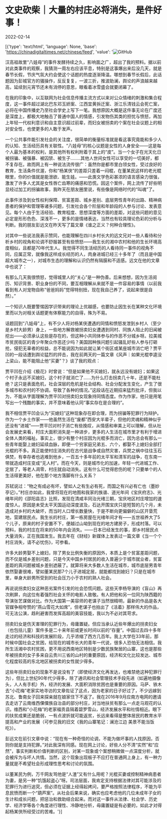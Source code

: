 # 文史砍柴｜大量的村庄必将消失，是件好事！

2022-02-14

[{'type': 'text/html', 'language': None, 'base': 'https://chinadigitaltimes.net/chinese/feed', 'value': '![GitHub](https://chinadigitaltimes.net/chinese/files/2022/02/post-676874-620a37c7f1817.)

汉高祖故里“八娃母”的事件发酵持续之久，影响面之广，超出了我的预料。据以前对此类事件的观察，我猜测一周左右应该平息，特别是这事爆出来后没几天，就是春节长假，节庆气氛大约会使这个话题的热度逐渐降温。哪想到春节长假后，此话题因为彭城官方的骚操作，反反复复，一波三折，推波助澜，舆论的声浪越来越高，延续到元宵节还未有消停的意思，眼看着冰雪盛会就要闭幕了。

在我的印象中，以互联网为社会信息传播主流方式以来对公众情绪的刺激和集合程度，这一事件超过湖北巴东邓玉娇案、江西宜黄拆迁案、浙江乐清钱云会死亡案，必将在中国传播史乃至社会学史上写下一笔。我想原因大概是这件事无论在广度还是深度上，都极大地触击了普通中国人的情感，引发物伤其类的担忧与愤怒，再加上年轻一代权利意识和自主意识超过前辈，而妇女被拐卖的个案在社会议题上的相对安全性，也使更多的人敢于发声。

一个公共事件能引发社会的关注度，很简单的衡量标准就是看这事究竟能和多少人的认知、生活经历具有关联性。“八娃母”的核心议题是女性的人身安全——这是每个人最为基本的权利，是其他所有权利附着于其上的“皮”。当一个女子在光天化日被拐骗、被强暴、被囚禁、被生子&#8230;&#8230;..其他人世间女性可以享受的一切美好，都不复存在。故而网上有一种说法流传很广：虽然你是都市里白领女性，受过良好的教育，生活条件优渥，你和“杨某侠”的差距只差着一闷棍，在董某民这样的老光棍眼里，你的价值就是能泄欲、能生娃。——此类文学色彩甚浓的语言感染力很强，激发了许多人尤其是女性唇亡齿寒的痛感和恐慌。因这个案件，网上流传了好些明显经过加工的拐骗故事，我昨天在朋友圈里说，有些像是网络时代的“叫魂”了。

此事件涉及到女性权利保障、贫富差距、城乡差别、底层男性青年的出路、精神病患者的保护和管理等诸多问题，引发社会各个阶层和年龄段的人参与讨论、发表意见。每个人由于生活经验、教育程度、思想深度等方面的差距，对这些问题的意见必定是形形色色、深浅不一，更多的是情绪表达，当然也有较具理论色彩的分析与判断。我的朋友彭远文在昨天写了篇文章《谁之正义？何种合理性》。

对其中一些说法我表示赞同，也能理解在四川乡村长大的远文兄对一些人看待和分析乡村的视角和论调不舒服甚至有些愤怒——我生长的湘中农村和他的生长环境高度相似，且都是70年代生人。我觉得不同生活经历的人看待同一事件的视角不同，应属正常，就像我这样成长经历的人，肉身进城已经三十多年了（而且是中国超大城市之一），对城市生态的理解和认识仍然有隔膜和不适感。远文在他的文章中也说了：

有那么几天我很愤怒，觉得城里人的“关心”是一种伪善。后来想想，因为生活阅历、知识背景、职业身份的不同，要互相理解从来就不是一件容易的事情（以前我看到有人对宠物自称“爸爸妈妈”觉得特别扭，现在我自己养了，说起来很是自然）。”

一个知识人既要警惕因学识带来的理论上优越感，也要防止因生长在某种文化环境里而以为对相关话题更有体察能力的自得，殊为不易。

话题回到“八娃母”上，有不少人将对杨某侠遭遇的同情和愤怒发泄到乡村人（至少是乡村大龄男）身上，一些地方解救被拐卖妇女遭遇到同村、同族人阻止的旧闻被挖出——必须承认这些是存在的，但这种小共同体参与的作恶不分城乡呀。拉美城市贫民街区的青少年聚众作恶还少吗？美国因种族问题引起骚乱好些人参与打砸抢，侵犯无辜者的权益，总不能说因为如此就让某个街区或某座城市消亡吧？贾平凹的一段话遭到舆论猛烈的抨击，我在前两天的一篇文章《风声｜如果光棍李逵没上梁山，能不能阻止他“买妻”？》谈了我的观点：

贾平凹在介绍《极花》时曾说：“但是如果他不买媳妇，就永远没有媳妇；如果这个村子永远不买媳妇，这个村子就消亡了……为什么打击拐卖几十年，还是不能杜绝？这只是表面危机，社会深层的危机是社会结构、社会分配发生变化，产生了很多城市和农村的不协调，导致了各种的情况。”这段话在近期招来猛烈批评，但我以为，不能从字面理解为贾平凹对拐卖妇女现象持同情态度。作为作家，他只是用笔写出一个残酷的事实，并不意味着他认同“事实存在是合理的”。

我不相信贾平凹会认为“买媳妇”这种现象存在即合理，而为拐骗等犯罪行为辩护。作为一个乡土作家——他虽然生活在“废都”西安大半辈子，但他的灵魂和精神似乎还没有“进城”——贾平凹对村子消亡有些挽叹，从情感和审美上可以理解，但从社会发展史来看，村庄大面积消失是一种进步，更多的人生活在城市里才有利于增进全体人类的福祉。事实上，很少有整个村庄因为光棍多而消亡，因为总会有那么一些青年能娶上媳妇延续血脉，即便一个穷家庭兄弟五、六个，都娶不上媳妇全部打光棍的不多。真正能使村庄消失的在古代是战争或自然灾害，兵燹之祸中往往玉石俱焚，有幸存者也逃难到他乡，一百五十多年前的太平军和清军的战争，在东南一带就造成村庄变成“无人村”。而在今天，则是城市化的加速，年轻一代进城工作、定居了，等老人凋零，村庄就自动消失。这有什么可觉得悲伤的呢？只要单个的人生活得更美好，他在那个地方落脚有什么关系？

苏轼说过：“物之有成必有坏，譬如人之有生必有死，而国之有兴必有亡也（墨妙亭记）。”村庄亦如此，我曾将现在的地图和我家的族谱、道光年间《宝庆府志》、光绪年间的《邵阳县志》比照，发现在清咸丰同治光绪三朝，宝庆地区村庄增加的速度惊人。原因是未受太平天国运动深度波及，石达开围宝庆只是短暂的几个月，未造成对乡村的大破坏，而当时人口增长数量快，于是不断向更偏僻的山区开垦荒地，营建居民点。我生长的村庄，第一栋房屋在光绪年间才有——五世祖养大了5个儿子，原来的村子安置不下，便越过山坳到现在的地方建房子，形成村落。可以预料，我的村庄在将来的50年内会消失。——日本已经发生的事，即乡村居民点大量消失，正在我国发生。我去年在《财经》新媒体上发表过一篇文章《当一个个村庄消失，请不必忧伤》，可参看。

许多大龄男娶不上媳妇，除了男女比例失衡的原因外，本质上是个贫富差距问题，而不仅是城乡差别问题，只是今天中国乡村居民的收入普遍少于城市就业者，贫富差距的真问题被城乡差别遮蔽了。就算将来大多数人生活在城市，城市底层男青年依然娶妻很难，譬如董某民那7个儿子进城定居，就能都找到媳妇？只是在城市里，单身大龄男所受到的社会压力小于农村的熟人社会。

再说说拐卖妇女这种恶劣案件引发的社会恐慌问题。这些天李杨导演的《盲山》再次刷屏，向这位有着强烈社会关怀的电影人致敬。有人把他和另一位同为陕西籍的导演张艺谋做对比。作为大国第一美容师的老谋子当然很精明，最新的作品是各大官媒争相夸赞的“燕山雪花大如席”，但老谋子也拍出了《活着》那样伟大的作品，可无法公演，趋利避害而发挥高超的美容技能，我以为不必对其苛求。

拐卖妇女是伤天害理的犯罪行为，毋庸置疑。但应当承认近些年爆出的拐卖妇女（也包括儿童）案件多是二十来年前或更长时间以前的“存量”。中国过去四十多年走过的经济和科技的发展阶段，几乎浓缩了西方几百年。我上大学在33年前，那时候中国社会之贫困，给现在的城市长大的青年一代说，很多人恐怕无法相信。我所生活湘中农村贫困，更不用说西南地区特别是少数民族聚居的山寨，这也是那些年被拐卖的女子多来自云贵川三省的山村的重要原因，经济和文化比较发达、城市化程度较高的东北地区被拐卖的女性就少得多。

这些年拐卖妇女的现象不是说没有了（即使经济文化再发达，也难禁绝这种犯罪行为），但比上世纪90年代少得多，除了通讯和社会管理技术手段先进（如遍地摄像头，人人有手机）外，经济的发展、大面积消除贫困也是重要的原因。马萨、铁木去“小花梅”老家实地寻访的文章佐证了这点，因为老家的日子好过了，不少远嫁到苏北、鲁南女子回来探亲就在娘家住下不返了。我在2016年9月应南方电网的邀请去走访了云南维西傈僳族自治县的部分村庄，对当地扶贫有那么一点走马观花的认识。维西和“小花梅”的老家福贡县隔着碧罗雪山，经济发展水平和社情相近。眼下的扶贫成果还是脆弱，一有点波折就可能返贫，长远来看得是整体居民的教育水平提高和产业的发展（可参见我的旧文《我的山寨笔记：澜沧江边 美景不能当饭吃》）。

彭远文在前引文章中说：“现在有一种奇怪的论调，不能为做坏事的人找原因，否则你就是支持犯罪。”对此我深有同感。现在网上讨论，好些人分不清“实然”和“应然”，事实判断和价值判断的区别，对某一现象或个案想稍微做一点深度分析，就会被斥为与坏人共情。当然，这个现象出现板子不应打在普通网上身上，有一种力量就是不希望社会形成理性思考和讨论的氛围。

以董某民为例，万千网友骂他是“人渣”又有什么用呢？光棍买妻或控制精神病患者为妻，是另一种“饥饿起盗心”呀。司法层面，我肯定支持根据法律对其可能涉及的犯罪行为进行追究，但必须在证据上经得起拷问，要严格按照法律程序，不能为平息民愤而断一个“葫芦案”。从社会后果来说，确实也应考虑他的几位未成年子女的生计和成长问题，把惩治和救助结合起来。而对这一事件从法律、社会学、历史学、经济学等各个角度进行理性、冷静地分析，毋庸置疑是有必要的，如此才对得起杨某侠所经受过的苦难。'}]